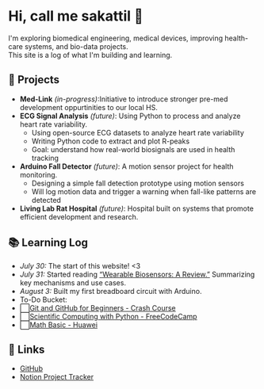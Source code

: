# Hi, call me sakattil 👋

I'm exploring biomedical engineering, medical devices, improving health-care systems, and bio-data projects.  
This site is a log of what I'm building and learning.

## 🚧 Projects
- **Med-Link** *(in-progress)*:Initiative to introduce stronger pre-med development oppurtinities to our local HS. 
- **ECG Signal Analysis** *(future)*: Using Python to process and analyze heart rate variability.
    - Using open-source ECG datasets to analyze heart rate variability
    - Writing Python code to extract and plot R-peaks
    - Goal: understand how real-world biosignals are used in health tracking
- **Arduino Fall Detector** *(future)*: A motion sensor project for health monitoring.
    - Designing a simple fall detection prototype using motion sensors
    - Will log motion data and trigger a warning when fall-like patterns are detected
- **Living Lab Rat Hospital** *(future)*: Hospital built on systems that promote efficient development and research.

## 📚 Learning Log
- *July 30:* The start of this website! <3
- *July 31:* Started reading [“Wearable Biosensors: A Review.”](https://pmc.ncbi.nlm.nih.gov/articles/PMC9842037/#btm210318-sec-0001) Summarizing key mechanisms and use cases.
- *August 3:* Built my first breadboard circuit with Arduino.
- To-Do Bucket:
- ⬜[Git and GitHub for Beginners - Crash Course](https://www.youtube.com/watch?v=RGOj5yH7evk)
- ⬜[Scientific Computing with Python - FreeCodeCamp](https://www.freecodecamp.org/learn/scientific-computing-with-python/)
- ⬜[Math Basic - Huawei](https://e.huawei.com/en/talent/outPage/#/sxz-course/home?courseId=_bvlgZaYen17HthakI7VEXcbPcM)

## 🔗 Links
- [GitHub](https://github.com/your-username)
- [Notion Project Tracker](#)
